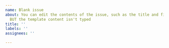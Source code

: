 ```yaml
---
name: Blank issue
about: You can edit the contents of the issue, such as the title and first comment,
  BUT the template content isn't typed
title: ''
labels: ''
assignees: ''

---
```



